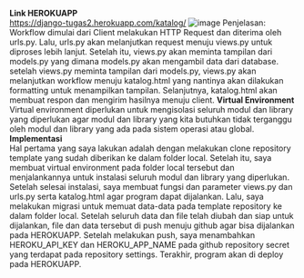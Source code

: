 **Link HEROKUAPP**<br />
https://django-tugas2.herokuapp.com/katalog/
![image](https://user-images.githubusercontent.com/112569195/190311527-4247b0fa-a576-479b-8aea-b5d3f32a53ed.png)
Penjelasan: Workflow dimulai dari Client melakukan HTTP Request dan diterima oleh urls.py. Lalu, urls.py akan melanjutkan request menuju views.py untuk diproses lebih
lanjut. Setelah itu, views.py akan meminta tampilan dari models.py yang dimana models.py akan mengambil data dari database. setelah views.py meminta tampilan dari
models.py, views.py akan melanjutkan workflow menuju katalog.html yang nantinya akan dilakukan formatting untuk menampilkan tampilan. Selanjutnya, katalog.html akan
membuat respon dan mengirim hasilnya menuju client.
**Virtual Environment**<br />
Virtual environment diperlukan untuk mengisolasi seluruh modul dan library yang diperlukan agar modul dan library yang kita butuhkan tidak terganggu oleh modul dan
library yang ada pada sistem operasi atau global.
**Implementasi**<br />
Hal pertama yang saya lakukan adalah dengan melakukan clone repository template yang sudah diberikan ke dalam folder local. Setelah itu, saya membuat virtual environment
pada folder local tersebut dan menjalankannya untuk instalasi seluruh modul dan library yang diperlukan. Setelah selesai instalasi, saya membuat fungsi dan parameter
views.py dan urls.py serta katalog.html agar program dapat dijalankan. Lalu, saya melakukan migrasi untuk memuat data-data pada template repository ke dalam folder local. Setelah seluruh data dan file telah diubah dan siap untuk dijalankan, file dan data tersebut di push menuju github agar bisa dijalankan pada HEROKUAPP. Setelah melakukan push, saya menambahkan HEROKU_API_KEY dan HEROKU_APP_NAME pada github repository secret yang terdapat pada repository settings. Terakhir, program akan di deploy pada HEROKUAPP.
